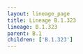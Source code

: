 ```yaml
---
layout: lineage_page
title: Lineage B.1.323
lineage: B.1.323
parent: B.1
children: ['B.1.323']
---
```

